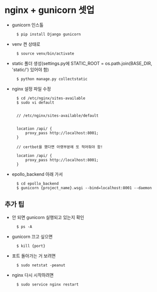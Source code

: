 # nginx + gunicorn 셋업

- gunicorn 인스톨

        $ pip install Django gunicorn

- venv 켠 상태로
 
        $ source venv/bin/activate

- static 폴더 생성(settings.py에 STATIC_ROOT = os.path.join(BASE_DIR, 'static/') 있어야 함)

        $ python manage.py collectstatic

- nginx 설정 파일 수정

        $ cd /etc/nginx/sites-available
        $ sudo vi default
        
        
        // /etc/nginx/sites-available/default
        

        location /api/ {
            proxy_pass http://localhost:8001;
        }
        
        // certbot을 했다면 아랫부분에 또 적어줘야 함!
        
        location /api/ {
            proxy_pass http://localhost:8001;
        }


- epollo_backend 아래 가서

        $ cd epollo_backend
        $ gunicorn {project_name}.wsgi --bind=localhost:8001 --daemon
        

## 추가 팁
- 안 되면 gunicorn 실행되고 있는지 확인

        $ ps -A

- gunicorn 끄고 싶으면

        $ kill {port}

- 포트 돌아가는 거 보려면

        $ sudo netstat -peanut

- nginx 다시 시작하려면

        $ sudo service nginx restart